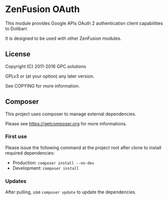 ZenFusion OAuth
===============

This module provides Google APIs OAuth 2 authentication client capabilities to Dolibarr.

It is designed to be used with other ZenFusion modules.

License
-------

Copyright (C) 2011-2016 GPC.solutions

GPLv3 or (at your option) any later version.

See COPYING for more information.

Composer
--------
This project uses composer to manage external dependencies.

Please see https://getcomposer.org for more informations.

### First use
Please issue the following command at the project root after clone to install required dependencies:

- Production: `composer install --no-dev`
- Development: `composer install`

### Updates
After pulling, use `composer update` to update the dependencies.
